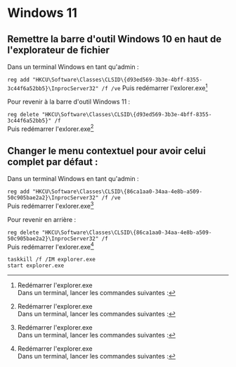 # Windows 11
  
## Remettre la barre d'outil Windows 10 en haut de l'explorateur de fichier  

Dans un terminal Windows en tant qu'admin :  

`reg add "HKCU\Software\Classes\CLSID\{d93ed569-3b3e-4bff-8355-3c44f6a52bb5}\InprocServer32" /f /ve`
Puis redémarrer l'exlorer.exe[^note]

Pour revenir à la barre d'outil Windows 11 :  

`reg delete "HKCU\Software\Classes\CLSID\{d93ed569-3b3e-4bff-8355-3c44f6a52bb5}" /f`  
Puis redémarrer l'exlorer.exe[^note]

## Changer le menu contextuel pour avoir celui complet par défaut :  

Dans un terminal Windows en tant qu'admin : 

`reg add "HKCU\Software\Classes\CLSID\{86ca1aa0-34aa-4e8b-a509-50c905bae2a2}\InprocServer32" /f /ve`  
Puis redémarrer l'exlorer.exe[^note]

Pour revenir en arrière : 

`reg delete "HKCU\Software\Classes\CLSID\{86ca1aa0-34aa-4e8b-a509-50c905bae2a2}\InprocServer32" /f`  
Puis redémarrer l'exlorer.exe[^note]

[^note]: Redémarrer l'explorer.exe  
  Dans un terminal, lancer les commandes suivantes : 
  ```console
  taskkill /f /IM explorer.exe
  start explorer.exe
  ```
